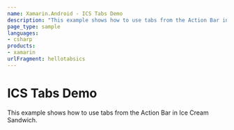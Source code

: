 ```yaml
---
name: Xamarin.Android - ICS Tabs Demo
description: "This example shows how to use tabs from the Action Bar in Ice Cream Sandwich #getstarted #androidicecreamsandwich"
page_type: sample
languages:
- csharp
products:
- xamarin
urlFragment: hellotabsics
---
```

# ICS Tabs Demo

This example shows how to use tabs from the Action Bar in Ice Cream Sandwich.
